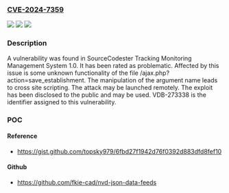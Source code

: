 ### [CVE-2024-7359](https://cve.mitre.org/cgi-bin/cvename.cgi?name=CVE-2024-7359)
![](https://img.shields.io/static/v1?label=Product&message=Tracking%20Monitoring%20Management%20System&color=blue)
![](https://img.shields.io/static/v1?label=Version&message=%3D%201.0%20&color=brighgreen)
![](https://img.shields.io/static/v1?label=Vulnerability&message=CWE-79%20Cross%20Site%20Scripting&color=brighgreen)

### Description

A vulnerability was found in SourceCodester Tracking Monitoring Management System 1.0. It has been rated as problematic. Affected by this issue is some unknown functionality of the file /ajax.php?action=save_establishment. The manipulation of the argument name leads to cross site scripting. The attack may be launched remotely. The exploit has been disclosed to the public and may be used. VDB-273338 is the identifier assigned to this vulnerability.

### POC

#### Reference
- https://gist.github.com/topsky979/6fbd27f1942d76f0392d883dfd8fef10

#### Github
- https://github.com/fkie-cad/nvd-json-data-feeds

